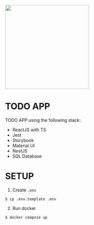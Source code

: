 <img src="https://cdn.icon-icons.com/icons2/2699/PNG/512/nestjs_logo_icon_169927.png" width="270px" />

# TODO APP

TODO APP using the following stack:

- ReactJS with TS
- Jest
- Storybook
- Material UI
- NestJS
- SQL Database

# SETUP

1. Create `.env`

```
$ cp .env.template .env
```

2. Run docker

```
$ docker compose up
```
